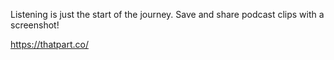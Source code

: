 Listening is just the start of the journey. Save and share podcast clips with a screenshot!

https://thatpart.co/
